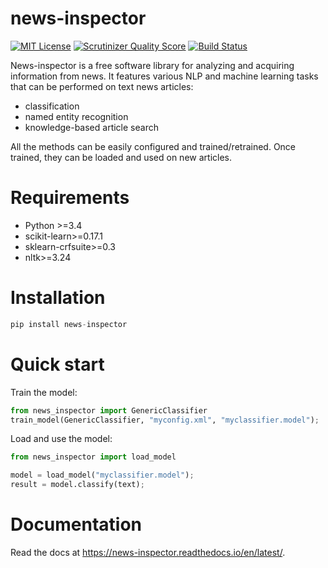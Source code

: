 news-inspector
===========================================

[![MIT License](https://badgen.net/badge/license/MIT/)](http://opensource.org/licenses/MIT)
[![Scrutinizer Quality Score](https://scrutinizer-ci.com/g/rdorado/news-inspector/badges/quality-score.png?b=master)](https://scrutinizer-ci.com/g/rdorado/site-analyzer/)
[![Build Status](https://travis-ci.com/rdorado/news-inspector.svg?branch=master)](https://travis-ci.com/rdorado/news-inspector)

News-inspector is a free software library for analyzing and acquiring information from news. It features various NLP and machine learning tasks that can be performed on text news articles:

* classification
* named entity recognition
* knowledge-based article search

All the methods can be easily configured and trained/retrained. Once trained, they can be loaded and used on new articles.

Requirements
===========================================

* Python >=3.4
* scikit-learn>=0.17.1
* sklearn-crfsuite>=0.3
* nltk>=3.24


Installation
===========================================

```python
pip install news-inspector
```

Quick start
===========================================

Train the model:

```python 
from news_inspector import GenericClassifier
train_model(GenericClassifier, "myconfig.xml", "myclassifier.model");
```

Load and use the model:

```python
from news_inspector import load_model

model = load_model("myclassifier.model");
result = model.classify(text);
```

Documentation
===========================================

Read the docs at https://news-inspector.readthedocs.io/en/latest/.
